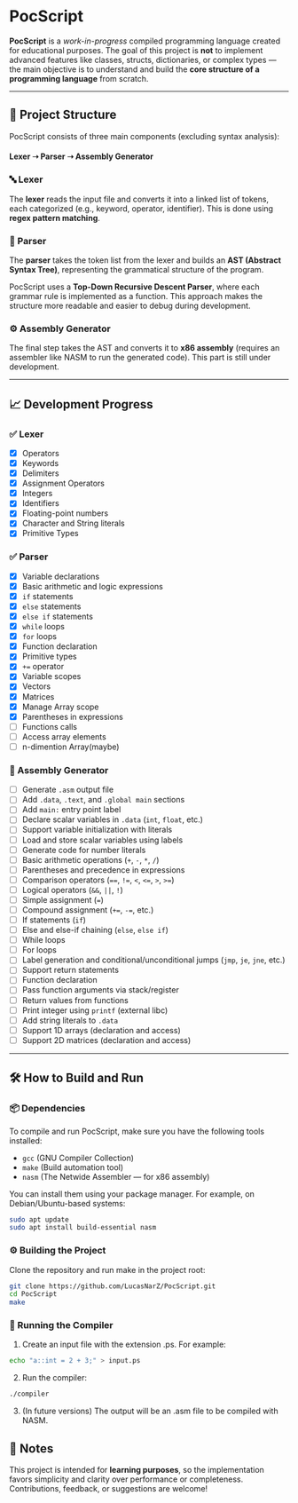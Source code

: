 # PocScript

**PocScript** is a *work-in-progress* compiled programming language created for educational purposes. The goal of this project is **not** to implement advanced features like classes, structs, dictionaries, or complex types — the main objective is to understand and build the **core structure of a programming language** from scratch.

---

## 🧠 Project Structure

PocScript consists of three main components (excluding syntax analysis):


#### **Lexer ➝ Parser ➝ Assembly Generator**


### 🔤 Lexer
The **lexer** reads the input file and converts it into a linked list of tokens, each categorized (e.g., keyword, operator, identifier). This is done using **regex pattern matching**.

### 🌳 Parser
The **parser** takes the token list from the lexer and builds an **AST (Abstract Syntax Tree)**, representing the grammatical structure of the program.  

PocScript uses a **Top-Down Recursive Descent Parser**, where each grammar rule is implemented as a function. This approach makes the structure more readable and easier to debug during development.

### ⚙️ Assembly Generator
The final step takes the AST and converts it to **x86 assembly** (requires an assembler like NASM to run the generated code). This part is still under development.

---

## 📈 Development Progress

### ✅ Lexer
- [x] Operators  
- [x] Keywords  
- [x] Delimiters  
- [x] Assignment Operators  
- [x] Integers  
- [x] Identifiers  
- [x] Floating-point numbers  
- [x] Character and String literals  
- [x] Primitive Types

### ✅ Parser
- [x] Variable declarations  
- [x] Basic arithmetic and logic expressions  
- [x] `if` statements 
- [x] `else` statements
- [x] `else if` statements
- [x] `while` loops  
- [x] `for` loops  
- [x] Function declaration
- [x] Primitive types  
- [x] `+=` operator  
- [x] Variable scopes  
- [x] Vectors
- [x] Matrices 
- [x] Manage Array scope 
- [x] Parentheses in expressions  
- [ ] Functions calls
- [ ] Access array elements
- [ ] n-dimention Array(maybe)

### 🚧 Assembly Generator
- [ ] Generate `.asm` output file
- [ ] Add `.data`, `.text`, and `.global main` sections
- [ ] Add `main:` entry point label
- [ ] Declare scalar variables in `.data` (`int`, `float`, etc.)
- [ ] Support variable initialization with literals
- [ ] Load and store scalar variables using labels
- [ ] Generate code for number literals
- [ ] Basic arithmetic operations (`+`, `-`, `*`, `/`)
- [ ] Parentheses and precedence in expressions
- [ ] Comparison operators (`==`, `!=`, `<`, `<=`, `>`, `>=`)
- [ ] Logical operators (`&&`, `||`, `!`)
- [ ] Simple assignment (`=`)
- [ ] Compound assignment (`+=`, `-=`, etc.)
- [ ] If statements (`if`)
- [ ] Else and else-if chaining (`else`, `else if`)
- [ ] While loops
- [ ] For loops
- [ ] Label generation and conditional/unconditional jumps (`jmp`, `je`, `jne`, etc.)
- [ ] Support return statements
- [ ] Function declaration
- [ ] Pass function arguments via stack/register
- [ ] Return values from functions
- [ ] Print integer using `printf` (external libc)
- [ ] Add string literals to `.data`
- [ ] Support 1D arrays (declaration and access)
- [ ] Support 2D matrices (declaration and access)

---

## 🛠️ How to Build and Run

### 📦 Dependencies
To compile and run PocScript, make sure you have the following tools installed:

- `gcc` (GNU Compiler Collection)
- `make` (Build automation tool)
- `nasm` (The Netwide Assembler — for x86 assembly)

You can install them using your package manager. For example, on Debian/Ubuntu-based systems:

```bash
sudo apt update
sudo apt install build-essential nasm
```
### ⚙️ Building the Project

Clone the repository and run make in the project root:
```bash
git clone https://github.com/LucasNarZ/PocScript.git
cd PocScript
make
```

### 🧪 Running the Compiler

1. Create an input file with the extension .ps. For example:
```bash
echo "a::int = 2 + 3;" > input.ps
```
2. Run the compiler:
```bash
./compiler
```
3. (In future versions) The output will be an .asm file to be compiled with NASM.
## 📌 Notes
This project is intended for **learning purposes**, so the implementation favors simplicity and clarity over performance or completeness. Contributions, feedback, or suggestions are welcome!
